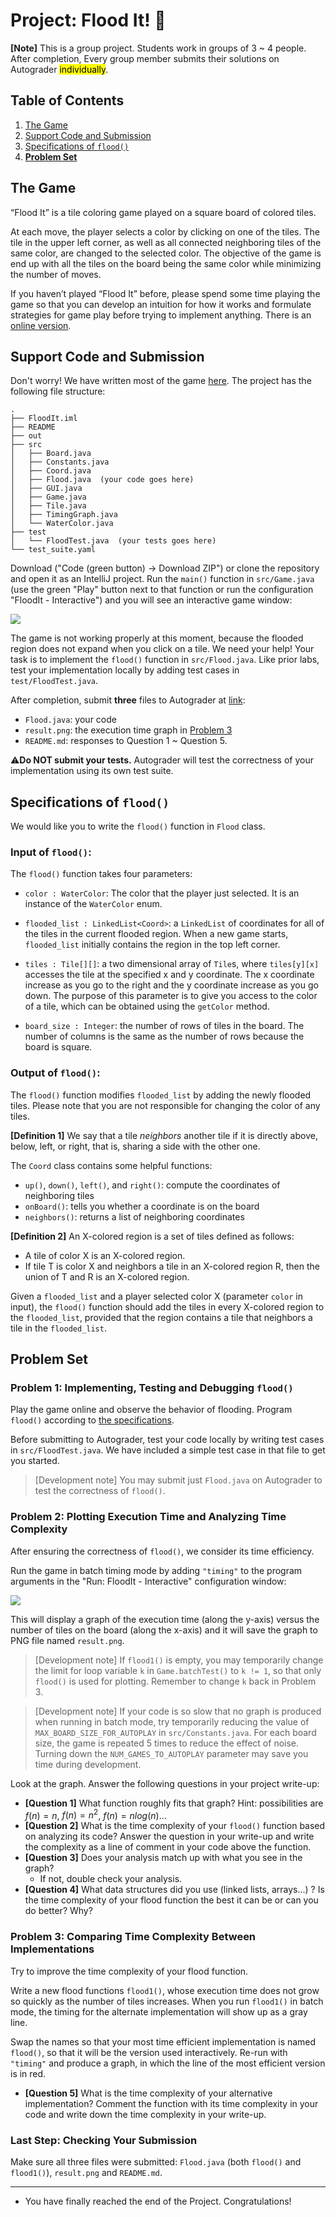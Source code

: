 # Project: Flood It! 🌊

**[Note]** This is a group project. Students work in groups of 3 ~ 4 people.
  After completion, Every group member submits their solutions on Autograder <mark>individually</mark>.

## Table of Contents

1. [The Game](#software-installation-and-environment-set-up)
2. [Support Code and Submission](#support-code-and-submission)
3. [Specifications of `flood()`](#specifications-of-flood)
4. [**Problem Set**](#problem-set)

## The Game

“Flood It” is a tile coloring game played on a square board of colored tiles.

At each move, the player selects a color by clicking on one of the tiles.
The tile in the upper left corner, as well as all connected neighboring tiles of the same color,
are changed to the selected color. The objective of the game is end up with all the tiles
on the board being the same color while minimizing the number of moves.

If you haven’t played “Flood It” before, please spend some time playing the game
so that you can develop an intuition for how it works and formulate strategies
for game play before trying to implement anything. There is an [online version](http://unixpapa.com/floodit).

## Support Code and Submission

Don't worry! We have written most of the game
[here](https://github.com/IUDataStructuresCourse/flood-it-student-support-code).
The project has the following file structure:

```
.
├── FloodIt.iml
├── README
├── out
├── src
│   ├── Board.java
│   ├── Constants.java
│   ├── Coord.java
│   ├── Flood.java  (your code goes here)
│   ├── GUI.java
│   ├── Game.java
│   ├── Tile.java
│   ├── TimingGraph.java
│   └── WaterColor.java
├── test
│   └── FloodTest.java  (your tests goes here)
└── test_suite.yaml
```

Download ("Code (green button) -> Download ZIP") or clone the repository
and open it as an IntelliJ project. Run the `main()` function in `src/Game.java`
(use the green "Play" button next to that function or run the configuration "FloodIt - Interactive")
and you will see an interactive game window:

![](assets/images/proj1/play.png)

The game is not working properly at this moment, because the flooded region does not expand
when you click on a tile.
We need your help! Your task is to implement the `flood()` function in `src/Flood.java`.
Like prior labs, test your implementation locally by adding test cases in `test/FloodTest.java`.

After completion, submit **three** files to Autograder at [link](https://autograder.luddy.indiana.edu/web/project/1302):
+ `Flood.java`: your code
+ `result.png`: the execution time graph in [Problem 3](#problem-3-comparing-time-complexity-between-implementations)
+ `README.md`: responses to Question 1 ~ Question 5.

⚠️**Do NOT submit your tests.** Autograder will test the correctness of your implementation using its own test suite.

## Specifications of `flood()`

We would like you to write the `flood()` function in `Flood` class.

### Input of `flood()`:

The `flood()` function takes four parameters:

+ `color : WaterColor`: The color that the player just selected. It is an instance of the `WaterColor` enum.

+ `flooded_list : LinkedList<Coord>`: a `LinkedList` of coordinates for all of the tiles in the current flooded region.
When a new game starts, `flooded_list` initially contains the region in the top left corner.

+ `tiles : Tile[][]`: a two dimensional array of `Tile`s, where `tiles[y][x]` accesses the tile
at the specified x and y coordinate. The x coordinate increase as you go to the right
and the y coordinate increase as you go down. The purpose of this parameter is to give you access
to the color of a tile, which can be obtained using the `getColor` method.

+ `board_size : Integer`: the number of rows of tiles in the board.
The number of columns is the same as the number of rows because the board is square.

### Output of `flood()`:

The `flood()` function modifies `flooded_list` by adding the newly flooded tiles.
Please note that you are not responsible for changing the color of any tiles.

**[Definition 1]** We say that a tile _neighbors_ another tile if it is directly above, below, left, 
or right, that is, sharing a side with the other one.

The `Coord` class contains some helpful functions:

+ `up()`, `down()`, `left()`, and `right()`: compute the coordinates of neighboring tiles
+ `onBoard()`: tells you whether a coordinate is on the board
+ `neighbors()`: returns a list of neighboring coordinates

**[Definition 2]** An X-colored region is a set of tiles defined as follows:

+ A tile of color X is an X-colored region.
+ If tile T is color X and neighbors a tile in an X-colored region R,
  then the union of T and R is an X-colored region.

<!-- OLD: -->
<!-- Given a flooded_list whose tiles are of color X, the flood function should add every -->
<!-- X-colored region to the flooded_list, provided the region contains a tile that -->
<!-- is adjacent to a tile in the flooded_list. -->

Given a `flooded_list` and a player selected color X (parameter `color` in input),
the `flood()` function should add the tiles in every X-colored region to the `flooded_list`,
provided that the region contains a tile that neighbors a tile in the `flooded_list`.

## Problem Set

### Problem 1: Implementing, Testing and Debugging `flood()`

Play the game online and observe the behavior of flooding.
Program `flood()` according to [the specifications](#specifications-of-flood).

Before submitting to Autograder, test your code locally by writing test cases in `src/FloodTest.java`.
We have included a simple test case in that file to get you started.

> [Development note] You may submit just `Flood.java` on Autograder to test the correctness of `flood()`.

### Problem 2: Plotting Execution Time and Analyzing Time Complexity

After ensuring the correctness of `flood()`, we consider its time efficiency.

Run the game in batch timing mode by adding `"timing"` to the program arguments
in the "Run: FloodIt - Interactive" configuration window:

![](assets/images/proj1/config.png)

This will display a graph of the execution time (along the y-axis)
versus the number of tiles on the board (along the x-axis) and it will
save the graph to PNG file named `result.png`.

> [Development note] If `flood1()` is empty, you may temporarily change the
> limit for loop variable `k` in `Game.batchTest()` to `k != 1`, so that only
> `flood()` is used for plotting.
> Remember to change `k` back in Problem 3.

> [Development note] If your code is so slow that no graph is produced when running in batch mode,
> try temporarily reducing the value of `MAX_BOARD_SIZE_FOR_AUTOPLAY` in `src/Constants.java`.
> For each board size, the game is repeated 5 times to reduce the effect of noise.
> Turning down the `NUM_GAMES_TO_AUTOPLAY` parameter may save you time during development.

Look at the graph. Answer the following questions in your project write-up:

+ **[Question 1]** What function roughly fits that graph?
  Hint: possibilities are $f(n) = n$, $f(n) = n^2$, $f(n) = n log(n)$...
+ **[Question 2]** What is the time complexity of your `flood()` function based on analyzing its code?
  Answer the question in your write-up and write the complexity as a line of comment in your code
  above the function.
+ **[Question 3]** Does your analysis match up with what you see in the graph?
  - If not, double check your analysis.
+ **[Question 4]** What data structures did you use (linked lists, arrays...) ?
  Is the time complexity of your flood function the best it can be or can you do better? Why?

### Problem 3: Comparing Time Complexity Between Implementations

Try to improve the time complexity of your flood function.

Write a new flood functions `flood1()`, whose execution time does not grow so quickly
as the number of tiles increases. When you run `flood1()` in batch mode, the timing for
the alternate implementation will show up as a gray line.

Swap the names so that your most time efficient implementation is named `flood()`,
so that it will be the version used interactively. Re-run with `"timing"` and produce a graph,
in which the line of the most efficient version is in red.

+ **[Question 5]** What is the time complexity of your alternative implementation?
  Comment the function with its time complexity in your code and write down the
  time complexity in your write-up.

### Last Step: Checking Your Submission

Make sure all three files were submitted: `Flood.java` (both `flood()` and `flood1()`), `result.png` and `README.md`.

-----------------

* You have finally reached the end of the Project. Congratulations!